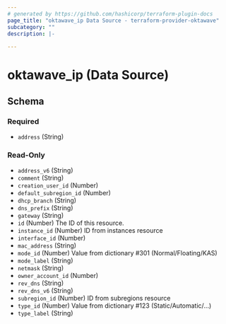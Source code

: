 ```yaml
---
# generated by https://github.com/hashicorp/terraform-plugin-docs
page_title: "oktawave_ip Data Source - terraform-provider-oktawave"
subcategory: ""
description: |-
  
---
```


# oktawave_ip (Data Source)





<!-- schema generated by tfplugindocs -->
## Schema

### Required

- `address` (String)

### Read-Only

- `address_v6` (String)
- `comment` (String)
- `creation_user_id` (Number)
- `default_subregion_id` (Number)
- `dhcp_branch` (String)
- `dns_prefix` (String)
- `gateway` (String)
- `id` (Number) The ID of this resource.
- `instance_id` (Number) ID from instances resource
- `interface_id` (Number)
- `mac_address` (String)
- `mode_id` (Number) Value from dictionary #301 (Normal/Floating/KAS)
- `mode_label` (String)
- `netmask` (String)
- `owner_account_id` (Number)
- `rev_dns` (String)
- `rev_dns_v6` (String)
- `subregion_id` (Number) ID from subregions resource
- `type_id` (Number) Value from dictionary #123 (Static/Automatic/...)
- `type_label` (String)


